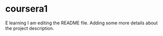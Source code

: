 # coursera1
E learning
I am editing the README file. Adding some more details about the project description.
